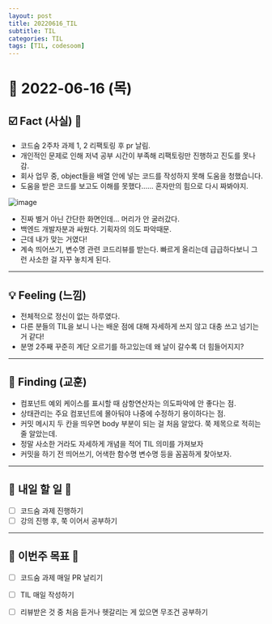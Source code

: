 ```yaml
---
layout: post
title: 20220616_TIL
subtitle: TIL
categories: TIL
tags: [TIL, codesoom]
---
```




# 📆 2022-06-16 (목)


## ☑️ Fact (사실) 📑

- 코드숨 2주차 과제 1, 2 리팩토링 후 pr 날림.
- 개인적인 문제로 인해 저녁 공부 시간이 부족해 리팩토링만 진행하고 진도를 못나감.
- 회사 업무 중, object들을 배열 안에 넣는 코드를 작성하지 못해 도움을 청했습니다.
- 도움을 받은 코드를 보고도 이해를 못했다...... 혼자만의 힘으로 다시 짜봐야지.

![image](https://user-images.githubusercontent.com/73337811/174090561-f9abaae0-ac02-4090-ae9f-18ab4192a00f.png)

- 진짜 별거 아닌 간단한 화면인데... 머리가 안 굴러갔다.
- 백엔드 개발자분과 싸웠다. 기획자의 의도 파악때문.
- 근데 내가 맞는 거였다!
- 계속 띄어쓰기, 변수명 관련 코드리뷰를 받는다. 빠르게 올리는데 급급하다보니 그런 사소한 걸 자꾸 놓치게 된다.

***


## 💡 Feeling (느낌)


- 전체적으로 정신이 없는 하루였다.
- 다른 분들의 TIL을 보니 나는 배운 점에 대해 자세하게 쓰지 않고 대충 쓰고 넘기는 거 같다!
- 분명 2주째 꾸준히 계단 오르기를 하고있는데 왜 날이 갈수록 더 힘들어지지?




***



## 🎯 Finding (교훈)

- 컴포넌트 예외 케이스를 표시할 때 삼항연산자는 의도파악에 안 좋다는 점.
- 상태관리는 주요 컴포넌트에 몰아둬야 나중에 수정하기 용이하다는 점.
- 커밋 메시지 두 칸을 띄우면 body 부분이 되는 걸 처음 알았다. 쭉 제목으로 적히는 줄 알았는데.
- 정말 사소한 거라도 자세하게 개념을 적어 TIL 의미를 가져보자
- 커밋을 하기 전 띄어쓰기, 어색한 함수명 변수명 등을 꼼꼼하게 찾아보자.

***



## 🎯 내일 할 일 🎯
- [ ] 코드숨 과제 진행하기
- [ ] 강의 진행 후, 쭉 이어서 공부하기

***



## 🏁 이번주 목표 🏁
- [ ] 코드숨 과제 매일 PR 날리기
- [ ] TIL 매일 작성하기
- [ ] 리뷰받은 것 중 처음 듣거나 헷갈리는 게 있으면 무조건 공부하기

